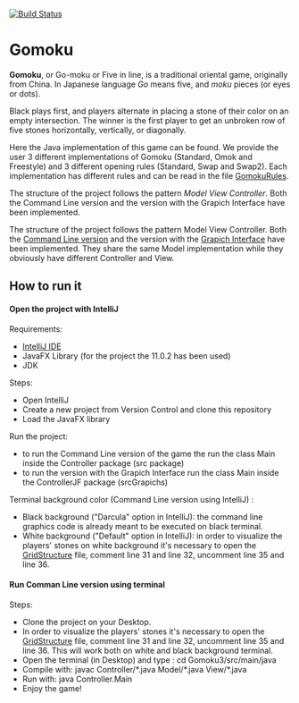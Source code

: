  [![Build Status](https://travis-ci.com/michelaventurini96/Gomoku3.svg?branch=master)](https://travis-ci.com/michelaventurini96/Gomoku3)
# Gomoku

**Gomoku**, or Go-moku or Five in line, is a traditional oriental game, originally from China. In Japanese language *Go* means five, and *moku* pieces (or eyes or dots).

Black plays first, and players alternate in placing a stone of their color on an empty intersection. The winner is the first player to get an unbroken row of five stones horizontally, vertically, or diagonally.

Here the Java implementation of this game can be found. We provide the user 3 different implementations of Gomoku (Standard, Omok and Freestyle) and 3 different opening rules (Standard, Swap and Swap2). Each implementation has different rules and can be read in the file [GomokuRules](https://github.com/michelaventurini96/Gomoku3/blob/master/GomokuRules.pdf). 

The structure of the project follows the pattern *Model View Controller*. Both the Command Line version and the version with the Grapich Interface have been implemented. 

The structure of the project follows the pattern Model View Controller. Both the [Command Line version](https://github.com/michelaventurini96/Gomoku3/tree/master/src/main/java) and the version with the [Grapich Interface](https://github.com/michelaventurini96/Gomoku3/tree/master/srcGraphics/main/java) have been implemented. They share the same Model implementation while they obviously have different Controller and View. 

## How to run it

#### Open the project with IntelliJ 

Requirements: 
* [IntelliJ IDE](https://www.jetbrains.com/idea/)
* JavaFX Library (for the project the 11.0.2 has been used)
* JDK

Steps: 
* Open IntelliJ
* Create a new project from Version Control and clone this repository
* Load the JavaFX library 

Run the project: 
* to run the Command Line version of the game the run the class Main inside the Controller package (src package) 
* to run the version with the Grapich Interface run the class Main inside the ControllerJF package (srcGrapichs)

Terminal background color (Command Line version using IntelliJ) :
* Black background ("Darcula" option in IntelliJ): the command line graphics code is already meant to be executed on black terminal.
* White background ("Default" option in IntelliJ): in order to visualize the players' stones on white background it's necessary to open the [GridStructure](https://github.com/michelaventurini96/Gomoku3/blob/master/src/main/java/View/GridStructure.java) file, comment line 31 and line 32, uncomment line 35 and line 36.  

#### Run Comman Line version using terminal


Steps:

* Clone the project on your Desktop.
* In order to visualize the players' stones it's necessary to open the [GridStructure](https://github.com/michelaventurini96/Gomoku3/blob/master/src/main/java/View/GridStructure.java) file, comment line 31 and line 32, uncomment line 35 and line 36. This will work both on white and black background terminal.
* Open the terminal (in Desktop) and type : cd Gomoku3/src/main/java
* Compile with: javac Controller/\*.java Model/\*.java View/\*.java
* Run with: java Controller.Main
* Enjoy the game!

